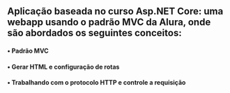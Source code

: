 ## Aplicação baseada no curso Asp.NET Core: uma webapp usando o padrão MVC da Alura, onde são abordados os seguintes conceitos:

#### • Padrão MVC
#### • Gerar HTML e configuração de rotas
#### • Trabalhando com o protocolo HTTP e controle a requisição
